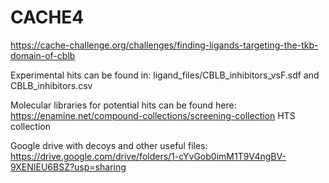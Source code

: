 # CACHE4
https://cache-challenge.org/challenges/finding-ligands-targeting-the-tkb-domain-of-cblb

Experimental hits can be found in:
ligand_files/CBLB_inhibitors_vsF.sdf
and
CBLB_inhibitors.csv

Molecular libraries for potential hits can be found here:
https://enamine.net/compound-collections/screening-collection
HTS collection 

Google drive with decoys and other useful files:
https://drive.google.com/drive/folders/1-cYvGob0imM1T9V4ngBV-9XENIEU6BSZ?usp=sharing
